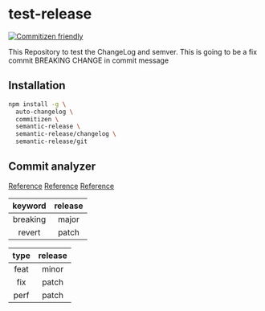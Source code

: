 # test-release

[![Commitizen friendly](https://img.shields.io/badge/commitizen-friendly-brightgreen.svg)](http://commitizen.github.io/cz-cli/)

This Repository to test the ChangeLog and semver.
This is going to be a fix commit
BREAKING CHANGE in commit message

## Installation

```bash
npm install -g \
  auto-changelog \
  commitizen \
  semantic-release \
  semantic-release/changelog \
  semantic-release/git
```

## Commit analyzer

[Reference](https://github.com/semantic-release/commit-analyzer/blob/master/lib/default-release-rules.js)
[Reference](https://github.com/semantic-release/commit-analyzer#releaserules)
[Reference](https://www.conventionalcommits.org/en/v1.0.0/#summary)

| **keyword**  | **release** |
| :------: | :-----: |
| breaking |  major  |
|  revert  |  patch  |

| **type**  | **release** |
| :---: | :-----: |
| feat  |  minor  |
|  fix  |  patch  |
| perf  |  patch  |
